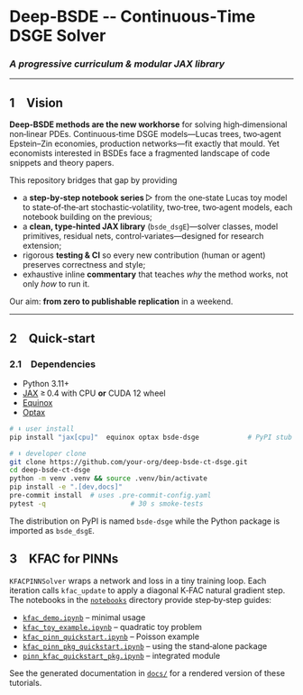 # Deep‑BSDE ‑‑ Continuous‑Time DSGE Solver
### *A progressive curriculum & modular JAX library*

---

## 1 Vision

**Deep‑BSDE methods are the new workhorse** for solving high‑dimensional
non‑linear PDEs.  Continuous‑time DSGE models—Lucas trees, two‑agent
Epstein–Zin economies, production networks—fit exactly that mould.  Yet
economists interested in BSDEs face a fragmented landscape of code
snippets and theory papers.

This repository bridges that gap by providing

* a **step‑by‑step notebook series** ▷ from the one‑state Lucas toy model
  to state‑of‑the‑art stochastic‑volatility, two‑tree, two‑agent models,
  each notebook building on the previous;
* a **clean, type‑hinted JAX library** (`bsde_dsgE`)—solver classes,
  model primitives, residual nets, control‑variates—designed for
  research extension;
* rigorous **testing & CI** so every new contribution (human or agent)
  preserves correctness and style;
* exhaustive inline **commentary** that teaches *why* the method works,
  not only *how* to run it.

Our aim: **from zero to publishable replication** in a weekend.

---

## 2 Quick‑start

### 2.1 Dependencies

* Python 3.11+
* [JAX](https://github.com/google/jax) ≥ 0.4 with CPU **or** CUDA 12 wheel
* [Equinox](https://github.com/patrick-kidger/equinox)
* [Optax](https://github.com/deepmind/optax)

```bash
# ⬇️ user install
pip install "jax[cpu]"  equinox optax bsde-dsge            # PyPI stub

# ⬇️ developer clone
git clone https://github.com/your‑org/deep‑bsde‑ct‑dsge.git
cd deep‑bsde‑ct‑dsge
python -m venv .venv && source .venv/bin/activate
pip install -e ".[dev,docs]"
pre-commit install  # uses .pre-commit-config.yaml
pytest -q                     # 30 s smoke‑tests
```

The distribution on PyPI is named ``bsde-dsge`` while the Python package is
imported as ``bsde_dsgE``.

## 3 KFAC for PINNs

`KFACPINNSolver` wraps a network and loss in a tiny training loop. Each
iteration calls `kfac_update` to apply a diagonal K‑FAC natural
gradient step. The notebooks in the [`notebooks`](notebooks/) directory
provide step‑by‑step guides:

* [`kfac_demo.ipynb`](notebooks/kfac_demo.ipynb) – minimal usage
* [`kfac_toy_example.ipynb`](notebooks/kfac_toy_example.ipynb) – quadratic toy
  problem
* [`kfac_pinn_quickstart.ipynb`](notebooks/kfac_pinn_quickstart.ipynb) – Poisson
  example
* [`kfac_pinn_pkg_quickstart.ipynb`](notebooks/kfac_pinn_pkg_quickstart.ipynb)
  – using the stand‑alone package
* [`pinn_kfac_quickstart_pkg.ipynb`](notebooks/pinn_kfac_quickstart_pkg.ipynb)
  – integrated module

See the generated documentation in [`docs/`](docs/) for a rendered version of
these tutorials.
